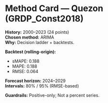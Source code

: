 # Method Card — Quezon (GRDP_Const2018)

**History:** 2000–2023 (24 points)  
**Chosen method:** ARIMA  
**Why:** Decision ladder + backtests.

**Backtest (rolling-origin):**
- sMAPE: 0.188
- MAPE: 0.188
- RMSE: 0.064

**Forecast horizon:** 2024–2029  
**Intervals:** 80% / 95% (RMSE-based)

**Guardrails:** Positive-only; Not a percent series.
